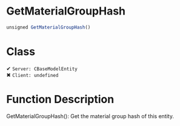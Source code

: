 # GetMaterialGroupHash
```js	
unsigned GetMaterialGroupHash()
```
# Class
✔ `Server: CBaseModelEntity`  
✖ `Client: undefined`  

# Function Description
GetMaterialGroupHash(): Get the material group hash of this entity.
